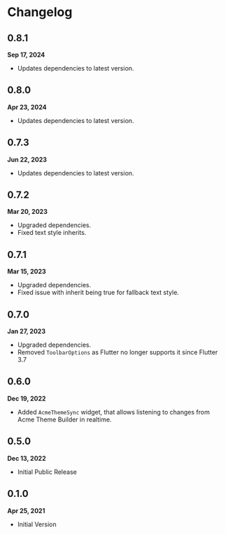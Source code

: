 # Changelog
## 0.8.1
**Sep 17, 2024**
- Updates dependencies to latest version.

## 0.8.0
**Apr 23, 2024**
- Updates dependencies to latest version.

## 0.7.3
**Jun 22, 2023**
- Updates dependencies to latest version.

## 0.7.2
**Mar 20, 2023**
- Upgraded dependencies.
- Fixed text style inherits.

## 0.7.1
**Mar 15, 2023**
- Upgraded dependencies.
- Fixed issue with inherit being true for fallback text style.

## 0.7.0
**Jan 27, 2023**
- Upgraded dependencies.
- Removed `ToolbarOptions` as Flutter no longer supports it since Flutter 3.7

## 0.6.0
**Dec 19, 2022**
- Added `AcmeThemeSync` widget, that allows listening to changes from Acme Theme Builder in realtime.

## 0.5.0
**Dec 13, 2022**
- Initial Public Release

## 0.1.0
**Apr 25, 2021**
- Initial Version